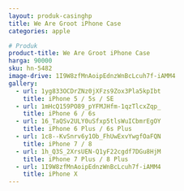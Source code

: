 ```yaml
---
layout: produk-casinghp
title: We Are Groot iPhone Case
categories: apple

# Produk
product-title: We Are Groot iPhone Case
harga: 90000
sku: hn-5482
image-drive: 1I9W8zfMnAoipEdnzWnBcLcuh7f-iAMM4
gallery:
  - url: 1yg833OCDrZNz0jXFzs9Zox3Pla5kpIbt
    title: iPhone 5 / 5s / SE
  - url: 1mHcQ159PO89_pYFMJHfm-1qzTlcxZqp_
    title: iPhone 6 / 6s
  - url: 16_TaQSv2ULY0uSfxp5tlsWuICbmrEgOY
    title: iPhone 6 Plus / 6s Plus
  - url: 1c8--KvSnrv6y1Ob_FhUwExvYwgfOaFQN
    title: iPhone 7 / 8
  - url: 1h_Q3S_2XrsUEN-Q1yF22cgdf7DGu8HjM
    title: iPhone 7 Plus / 8 Plus
  - url: 1I9W8zfMnAoipEdnzWnBcLcuh7f-iAMM4
    title: iPhone X
---
```

